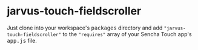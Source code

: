 jarvus-touch-fieldscroller
==========================

Just clone into your workspace's <kbd>packages</kbd> directory and add `"jarvus-touch-fieldscroller"` to the `"requires"` array of your Sencha Touch app's <kbd>app.js</kbd> file.
